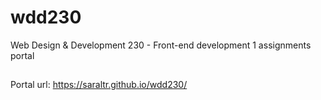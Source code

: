 # wdd230
Web Design & Development 230 - Front-end development 1 assignments portal
##
Portal url: https://saraltr.github.io/wdd230/
